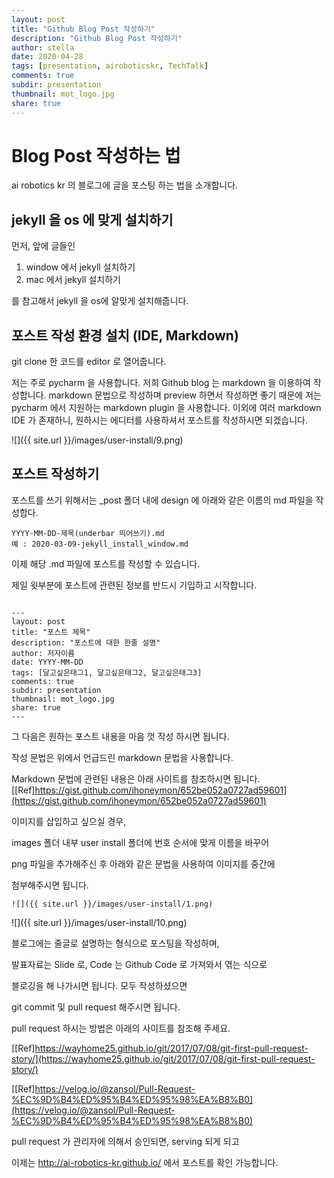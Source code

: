 ```yaml
---
layout: post
title: "Github Blog Post 작성하기"
description: "Github Blog Post 작성하기"
author: stella
date: 2020-04-28
tags: [presentation, airoboticskr, TechTalk]
comments: true
subdir: presentation
thumbnail: mot_logo.jpg
share: true
---
```


# Blog Post 작성하는 법

ai robotics kr 의 블로그에 글을 포스팅 하는 법을 소개합니다.


## jekyll 을 os 에 맞게 설치하기

먼저, 앞에 글들인 

1. window 에서 jekyll 설치하기
2. mac 에서 jekyll 설치하기

를 참고해서 jekyll 을 os에 알맞게 설치해줍니다. 

## 포스트 작성 환경 설치 (IDE, Markdown)

git clone 한 코드를 editor 로 열어줍니다. 

저는 주로 pycharm 을 사용합니다.
저희 Github blog 는 markdown 을 이용하여 작성합니다.
markdown 문법으로 작성하며 preview 하면서 작성하면 좋기 때문에
저는 pycharm 에서 지원하는 markdown plugin 을 사용합니다.
이외에 여러 markdown IDE 가 존재하니, 원하시는 에디터를 사용하셔서
포스트를 작성하시면 되겠습니다.

![]({{ site.url }}/images/user-install/9.png)

## 포스트 작성하기

포스트를 쓰기 위해서는 _post 폴더 내에 design 에 아래와 같은 이름의 md 파일을 작성합다. 

```
YYYY-MM-DD-제목(underbar 띄어쓰기).md
예 : 2020-03-09-jekyll_install_window.md
```
이제 해당 .md 파일에 포스트를 작성할 수 있습니다.

제일 윗부분에 포스트에 관련된 정보를 반드시 기입하고 시작합니다.

```

---
layout: post
title: "포스트 제목"
description: "포스트에 대한 한줄 설명"
author: 저자이름
date: YYYY-MM-DD
tags: [달고싶은태그1, 달고싶은태그2, 달고싶은태그3]
comments: true
subdir: presentation
thumbnail: mot_logo.jpg
share: true
---

```

그 다음은 원하는 포스트 내용을 마음 껏 작성 하시면 됩니다.

작성 문법은 위에서 언급드린 markdown 문법을 사용합니다.


Markdown 문법에 관련된 내용은 아래 사이트를 참조하시면 됩니다.
[[Ref]https://gist.github.com/ihoneymon/652be052a0727ad59601](https://gist.github.com/ihoneymon/652be052a0727ad59601)
 


이미지를 삽입하고 싶으실 경우, 

images 폴더 내부 user install 폴더에 번호 순서에 맞게 이름을 바꾸어

png 파일을 추가해주신 후 아래와 같은 문법을 사용하여 이미지를 중간에

첨부해주시면 됩니다.

```
![]({{ site.url }}/images/user-install/1.png)
```

![]({{ site.url }}/images/user-install/10.png)

블로그에는 줄글로 설명하는 형식으로 포스팅을 작성하며,

발표자료는 Slide 로, Code 는 Github Code 로 가져와서 엮는 식으로

블로깅을 해 나가시면 됩니다. 모두 작성하셨으면 

git commit 및 pull request 해주시면 됩니다.

pull request 하시는 방법은 아래의 사이트를 참조해 주세요.


[[Ref]https://wayhome25.github.io/git/2017/07/08/git-first-pull-request-story/](https://wayhome25.github.io/git/2017/07/08/git-first-pull-request-story/)

[[Ref]https://velog.io/@zansol/Pull-Request-%EC%9D%B4%ED%95%B4%ED%95%98%EA%B8%B0](https://velog.io/@zansol/Pull-Request-%EC%9D%B4%ED%95%B4%ED%95%98%EA%B8%B0)
 

 
pull request 가 관리자에 의해서 승인되면, serving 되게 되고

이제는 http://ai-robotics-kr.github.io/ 에서 포스트를 확인 가능합니다. 


